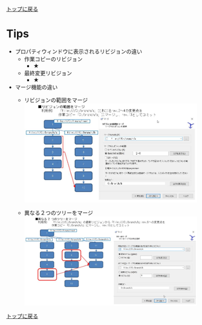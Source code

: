 [トップに戻る](../index.md)

# Tips

- プロパティウィンドウに表示されるリビジョンの違い
	- 作業コピーのリビジョン
		- ★
	- 最終変更リビジョン
		- ★
- マージ機能の違い
	- リビジョンの範囲をマージ
![リビジョンの範囲をマージ](リビジョンの範囲をマージ.jpg)
	
	- 異なる２つのツリーをマージ
![異なる２つのツリーをマージ](https://github.com/draemonash2/draemonash2.github.io/blob/master/sft_tortoisesvn/%E7%95%B0%E3%81%AA%E3%82%8B%EF%BC%92%E3%81%A4%E3%81%AE%E3%83%84%E3%83%AA%E3%83%BC%E3%82%92%E3%83%9E%E3%83%BC%E3%82%B8.jpg)
	

[トップに戻る](../index.md)
